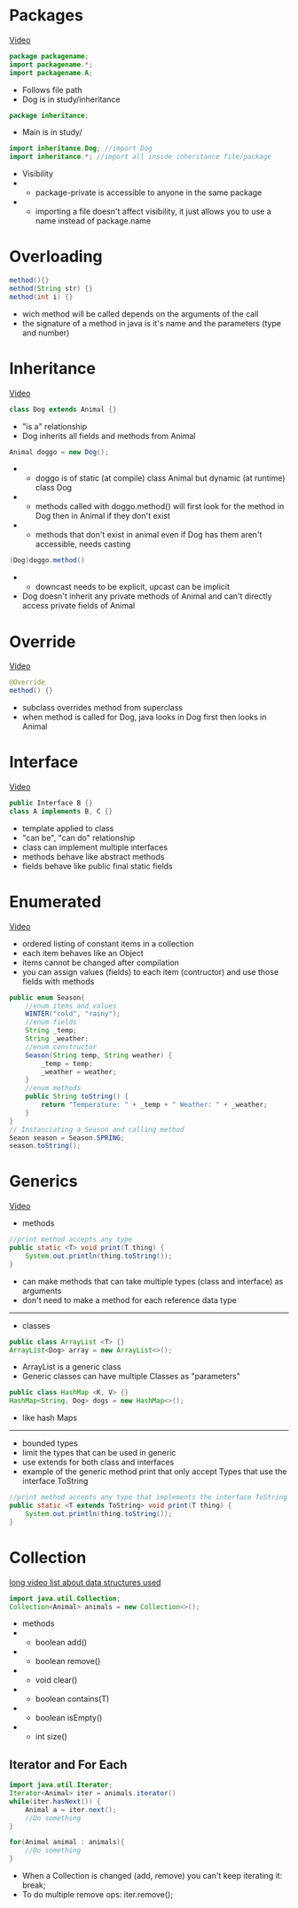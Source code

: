 # Packages
[Video](https://www.youtube.com/watch?v=NZ7NfZD8T2Y)
```java
package packagename;
import packagename.*;
import packagename.A;
```
- Follows file path
- Dog is in study/inheritance
```java
package inheritance;
```
- Main is in study/
```java
import inheritance.Dog; //import Dog
import inheritance.*; //import all inside inheritance file/package
```
- Visibility
- - package-private is accessible to anyone in the same package
- - importing a file doesn't affect visibility, it just allows you to use a name instead of package.name

# Overloading
```java
method(){}
method(String str) {}
method(int i) {}
```
- wich method will be called depends on the arguments of the call
- the signature of a method in java is it's name and the parameters (type and number)

# Inheritance
[Video](https://www.youtube.com/watch?v=Zs342ePFvRI)
```java
class Dog extends Animal {}
```
- "is a" relationship
- Dog inherits all fields and methods from Animal
```java
Animal doggo = new Dog();
```
- - doggo is of static (at compile) class Animal but dynamic (at runtime) class Dog
- - methods called with doggo.method() will first look for the method in Dog then in Animal if they don't exist
- - methods that don't exist in animal even if Dog has them aren't accessible, needs casting
```java
(Dog)doggo.method()
```
- - downcast needs to be explicit, upcast can be implicit
- Dog doesn't inherit any private methods of Animal and can't directly access private fields of Animal

# Override
[Video](https://www.youtube.com/watch?v=E-0MMeNi5Cw)
```java
@Override
method() {}
```

- subclass overrides method from superclass
- when method is called for Dog, java looks in Dog first then looks in Animal

# Interface
[Video](https://www.youtube.com/watch?v=GhslBwrRsnw)
```java
public Interface B {}
class A implements B, C {}
```

- template applied to class
- "can be", "can do" relationship
- class can implement multiple interfaces
- methods behave like abstract methods
- fields behave like public final static fields

# Enumerated 
[Video](https://www.youtube.com/watch?v=TCMhP8trGwY)
- ordered listing of constant items in a collection
- each item behaves like an Object
- items cannot be changed after compilation
- you can assign values (fields) to each item (contructor) and use those fields with methods
```java
public enum Season{
    //enum items and values
    WINTER("cold", "rainy");
    //enum fields
    String _temp;
    String _weather;
    //enum constructor
    Season(String temp, String weather) {
        _temp = temp;
        _weather = weather;
    }
    //enum methods
    public String toString() {
        return "Temperature: " + _temp + " Weather: " + _weather;
    }
}
// Instanciating a Season and calling method
Seaon season = Season.SPRING;
season.toString();
```

# Generics
[Video](https://www.youtube.com/watch?v=jUcAyZ5OUm0)
- methods
```java
//print method accepts any type
public static <T> void print(T thing) {
    System.out.println(thing.toString());
}
```
- can make methods that can take multiple types (class and interface) as arguments
- don't need to make a method for each reference data type
---
- classes
```java
public class ArrayList <T> {}
ArrayList<Dog> array = new ArrayList<>();
```
- ArrayList is a generic class
- Generic classes can have multiple Classes as "parameters"
```java
public class HashMap <K, V> {}
HashMap<String, Dog> dogs = new HashMap<>();
```
- like hash Maps
---
- bounded types
- limit the types that can be used in generic
- use extends for both class and interfaces
- example of the generic method print that only accept Types that use the interface ToString
```java
//print method accepts any type that implements the interface ToString
public static <T extends ToString> void print(T thing) {
    System.out.println(thing.toString());
}
```
# Collection
[long video list about data structures used](https://www.youtube.com/playlist?list=PLUDwpEzHYYLu9-xrx5ykNH8wmN1C1qClk)
```java
import java.util.Collection;
Collection<Animal> animals = new Collection<>();
```
- methods
- - boolean add()
- - boolean remove()
- - void clear()
- - boolean contains(T)
- - boolean isEmpty()
- - int size()
## Iterator and For Each
```java
import java.util.Iterator;
Iterator<Animal> iter = animals.iterator()
while(iter.hasNext()) {
    Animal a = iter.next();
    //Do something
}

for(Animal animal : animals){
    //Do something
}
```
- When a Collection is changed (add, remove) you can't keep iterating it: break;
- To do multiple remove ops: iter.remove();

